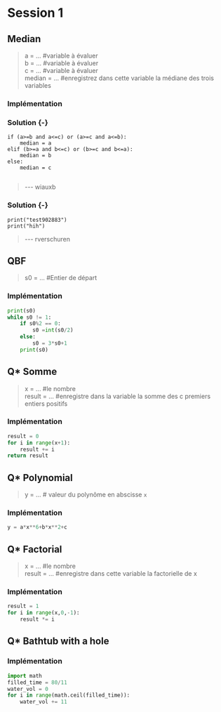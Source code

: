 # Session 1

## Median

> a = ... #variable à évaluer  
> b = ... #variable à évaluer  
> c = ... #variable à évaluer  
> median = ... #enregistrez dans cette variable la médiane des trois variables  

### Implémentation


### Solution {-}
```{python,prompt=True}
if (a>=b and a<=c) or (a>=c and a<=b):
    median = a
elif (b>=a and b<=c) or (b>=c and b<=a):
    median = b
else:
    median = c


```
> --- wiauxb

### Solution {-}
```{python}
print("test902883")
print("hih")

```
> --- rverschuren

## QBF
> s0 = ...    #Entier de départ

### Implémentation
```python
print(s0)
while s0 != 1:
    if s0%2 == 0:
        s0 =int(s0/2)
    else:
        s0 = 3*s0+1
    print(s0)
```



## Q* Somme

> x = ... #le nombre  
> result = ... #enregistre dans la variable la somme des c premiers entiers positifs

### Implémentation
```python
result = 0
for i in range(x+1):
    result += i
return result
```



## Q* Polynomial
> y = ...  # valeur du polynôme en abscisse `x`
### Implémentation
```python
y = a*x**6+b*x**2+c
```


## Q* Factorial
> x = ... #le nombre  
> result = ... #enregistre dans cette variable la factorielle de x
### Implémentation
```python
result = 1
for i in range(x,0,-1):
    result *= i
```

## Q* Bathtub with a hole 
### Implémentation
```python
import math
filled_time = 80/11
water_vol = 0
for i in range(math.ceil(filled_time)):
    water_vol += 11
```
